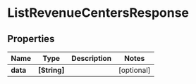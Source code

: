 # ListRevenueCentersResponse

## Properties

Name | Type | Description | Notes
------------ | ------------- | ------------- | -------------
**data** | **[String]** |  | [optional] 


